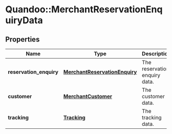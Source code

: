# Quandoo::MerchantReservationEnquiryData

## Properties
Name | Type | Description | Notes
------------ | ------------- | ------------- | -------------
**reservation_enquiry** | [**MerchantReservationEnquiry**](MerchantReservationEnquiry.md) | The reservation enquiry data. | 
**customer** | [**MerchantCustomer**](MerchantCustomer.md) | The customer data. | 
**tracking** | [**Tracking**](Tracking.md) | The tracking data. | 



